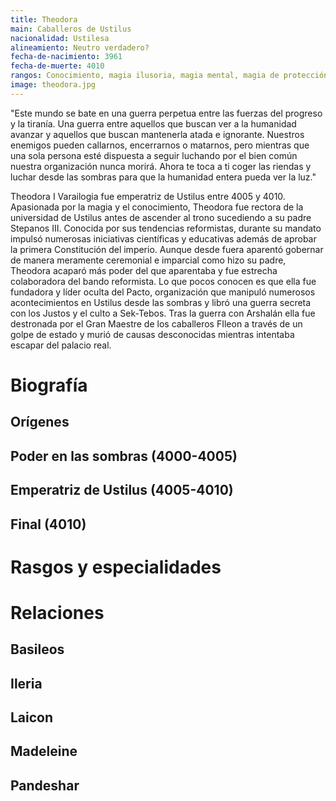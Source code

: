 ```yaml
---
title: Theodora
main: Caballeros de Ustilus
nacionalidad: Ustilesa
alineamiento: Neutro verdadero?
fecha-de-nacimiento: 3961
fecha-de-muerte: 4010
rangos: Conocimiento, magia ilusoria, magia mental, magia de protección, magia espacial, magia temporal
image: theodora.jpg
---
```


"Este mundo se bate en una guerra perpetua entre las fuerzas del progreso y la tiranía. Una guerra entre aquellos que buscan ver a la humanidad avanzar y aquellos que buscan mantenerla atada e ignorante. Nuestros enemigos pueden callarnos, encerrarnos o matarnos, pero mientras que una sola persona esté dispuesta a seguir luchando por el bien común nuestra organización nunca morirá. Ahora te toca a ti coger las riendas y luchar desde las sombras para que la humanidad entera pueda ver la luz."

Theodora I Varailogia fue emperatriz de Ustilus entre 4005 y 4010. Apasionada por la magia y el conocimiento, Theodora fue rectora de la universidad de Ustilus antes de ascender al trono sucediendo a su padre Stepanos III. Conocida por sus tendencias reformistas, durante su mandato impulsó numerosas iniciativas científicas y educativas además de aprobar la primera Constitución del imperio. Aunque desde fuera aparentó gobernar de manera meramente ceremonial e imparcial como hizo su padre, Theodora acaparó más poder del que aparentaba y fue estrecha colaboradora del bando reformista. Lo que pocos conocen es que ella fue fundadora y líder oculta del Pacto, organización que manipuló numerosos acontecimientos en Ustilus desde las sombras y libró una guerra secreta con los Justos y el culto a Sek-Tebos. Tras la guerra con Arshalán ella fue destronada por el Gran Maestre de los caballeros FIleon a través de un golpe de estado y murió de causas desconocidas mientras intentaba escapar del palacio real.

# Biografía

## Orígenes



## Poder en las sombras (4000-4005)



## Emperatriz de Ustilus (4005-4010)



## Final (4010)



# Rasgos y especialidades



# Relaciones

## Basileos

## Ileria

## Laicon

## Madeleine

## Pandeshar
